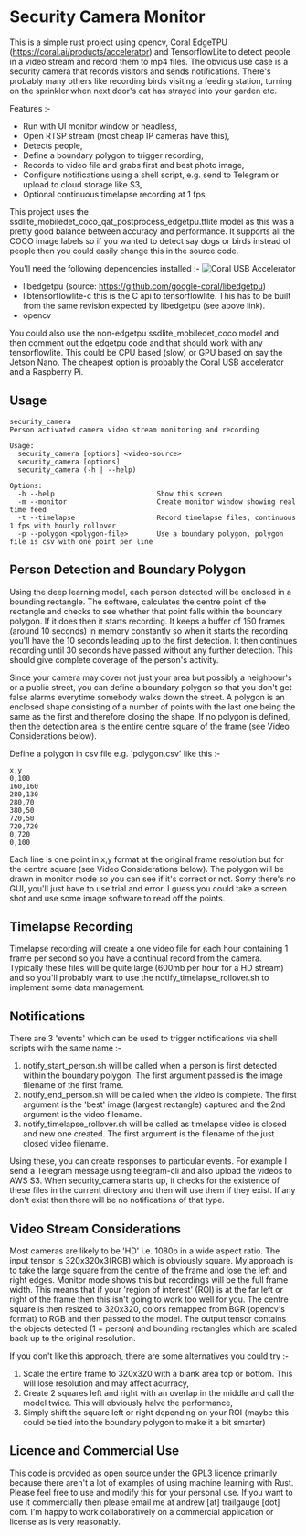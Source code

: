 # Security Camera Monitor
This is a simple rust project using opencv, Coral EdgeTPU (https://coral.ai/products/accelerator) and TensorflowLite to detect people in a video stream and record them to mp4 files. 
The obvious use case is a security camera that records visitors and sends notifications. 
There's probably many others like recording birds visiting a feeding station, turning on the sprinkler when next door's cat has strayed into your garden etc. 

Features :-
* Run with UI monitor window or headless,
* Open RTSP stream (most cheap IP cameras have this),
* Detects people,
* Define a boundary polygon to trigger recording,
* Records to video file and grabs first and best photo image,
* Configure notifications using a shell script, e.g. send to Telegram or upload to cloud storage like S3,
* Optional continuous timelapse recording at 1 fps,

This project uses the ssdlite_mobiledet_coco_qat_postprocess_edgetpu.tflite model as this was a pretty good balance between accuracy and performance.
It supports all the COCO image labels so if you wanted to detect say dogs or birds instead of people then you could easily change this in the source code. 

You'll need the following dependencies installed :-
![Coral USB Accelerator](https://lh3.googleusercontent.com/vvBAqSnXyg3h9yS0JLyVehhV-e__3NFbZ6q7Ft-rEZp-9wDTVZ49yjuYJwfa4jQZ-RVnChHMr-DDC0T_fTxVyQg3iBMD-icMQooD6A=w500-rw "Title Text")

* libedgetpu (source: https://github.com/google-coral/libedgetpu)
* libtensorflowlite-c this is the C api to tensorflowlite. This has to be built from the same revision expected by libedgetpu (see above link). 
* opencv 

You could also use the non-edgetpu ssdlite_mobiledet_coco model and then comment out the edgetpu code and that should work with any tensorflowlite. This could be CPU based (slow) or GPU based on say the Jetson Nano. 
The cheapest option is probably the Coral USB accelerator and a Raspberry Pi. 

## Usage
```text
security_camera
Person activated camera video stream monitoring and recording

Usage:
  security_camera [options] <video-source>
  security_camera [options]
  security_camera (-h | --help)

Options:
  -h --help                         Show this screen
  -m --monitor                      Create monitor window showing real time feed
  -t --timelapse                    Record timelapse files, continuous 1 fps with hourly rollover
  -p --polygon <polygon-file>       Use a boundary polygon, polygon file is csv with one point per line
```

## Person Detection and Boundary Polygon
Using the deep learning model, each person detected will be enclosed in a bounding rectangle. The software, calculates the centre point of the rectangle and checks to see whether that point falls within the boundary polygon. If it does then it starts recording.
It keeps a buffer of 150 frames (around 10 seconds) in memory constantly so when it starts the recording you'll have the 10 seconds leading up to the first detection. It then continues recording until 30 seconds have passed without any further detection. 
This should give complete coverage of the person's activity. 

Since your camera may cover not just your area but possibly a neighbour's or a public street, you can define a boundary polygon so that you don't get false alarms everytime somebody walks down the street. A polygon is an enclosed shape consisting of a number of points with the last one being the same as the first and therefore closing the shape.
If no polygon is defined, then the detection area is the entire centre square of the frame (see Video Considerations below).

Define a polygon in csv file e.g. 'polygon.csv' like this :-
```text
x,y
0,100
160,160
280,130
280,70
380,50
720,50
720,720
0,720
0,100
```
Each line is one point in x,y format at the original frame resolution but for the centre square (see Video Considerations below). The polygon will be drawn in monitor mode so you can see if it's correct or not. 
Sorry there's no GUI, you'll just have to use trial and error. I guess you could take a screen shot and use some image software to read off the points.

## Timelapse Recording
Timelapse recording will create a one video file for each hour containing 1 frame per second so you have a continual record from the camera.
Typically these files will be quite large (600mb per hour for a HD stream) and so you'll probably want to use the notify_timelapse_rollover.sh to implement some data management.

## Notifications
There are 3 'events' which can be used to trigger notifications via shell scripts with the same name :-
 1. notify_start_person.sh will be called when a person is first detected within the boundary polygon. The first argument passed is the image filename of the first frame.
 2. notify_end_person.sh will be called when the video is complete. The first argument is the 'best' image (largest rectangle) captured and the 2nd argument is the video filename.
 3. notify_timelapse_rollover.sh will be called as timelapse video is closed and new one created. The first argument is the filename of the just closed video filename.

Using these, you can create responses to particular events. For example I send a Telegram message using telegram-cli and also upload the videos to AWS S3.
When security_camera starts up, it checks for the existence of these files in the current directory and then will use them if they exist. If any don't exist then there will be no notifications of that type.


## Video Stream Considerations
Most cameras are likely to be 'HD' i.e. 1080p in a wide aspect ratio. The input tensor is 320x320x3(RGB) which is obviously square. My approach is to take the large square from the centre of the frame and lose the left and right edges.
Monitor mode shows this but recordings will be the full frame width. This means that if your 'region of interest' (ROI) is at the far left or right of the frame then this isn't going to work too well for you. The centre square is then resized to 320x320, colors remapped from BGR (opencv's format) to RGB and then passed to the model.
The output tensor contains the objects detected (1 = person) and bounding rectangles which are scaled back up to the original resolution.

If you don't like this approach, there are some alternatives you could try :- 
 1. Scale the entire frame to 320x320 with a blank area top or bottom. This will lose resolution and may affect acurracy,
 2. Create 2 squares left and right with an overlap in the middle and call the model twice. This will obviously halve the performance,
 3. Simply shift the square left or right depending on your ROI (maybe this could be tied into the boundary polygon to make it a bit smarter)

## Licence and Commercial Use
This code is provided as open source under the GPL3 licence primarily because there aren't a lot of examples of using machine learning with Rust. 
Please feel free to use and modify this for your personal use. If you want to use it commercially then please email me at andrew [at] trailgauge [dot] com.
I'm happy to work collaboratively on a commercial application or license as is very reasonably.